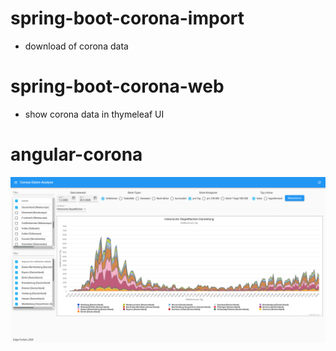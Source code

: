 # spring-boot-corona-import
- download of corona data

# spring-boot-corona-web
- show corona data in thymeleaf UI

# angular-corona
![corona1](https://github.com/edgarfurkert/corona/blob/master/examples/corona1%20-%2020201001.png)
